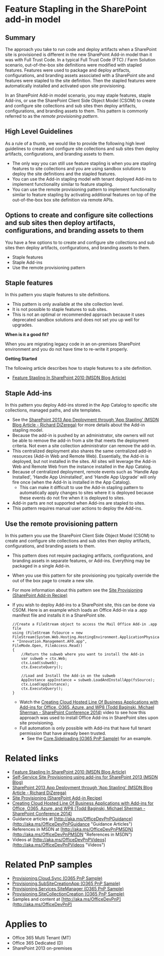 Feature Stapling in the SharePoint add-in model
===============================================

Summary
-------

The approach you take to run code and deploy artifacts when a SharePoint site is provisioned is different in the new SharePoint Add-in model than it was with Full Trust Code.  In a typical Full Trust Code (FTC) / Farm Solution scenario, out-of-the-box site definitions were modified with stapled features.  Features were used to package and deploy artifacts, configurations, and branding assets associated with a SharePoint site and features were stapled to the site definition.  Then the stapled features were automatically installed and activated upon site provisioning.

In an SharePoint Add-in model scenario, you may staple features, staple Add-ins, or use the SharePoint Client Side Object Model (CSOM) to create and configure site collections and sub sites then deploy artifacts, configurations, and branding assets to them. This pattern is commonly referred to as the *remote provisioning pattern*.

High Level Guidelines
---------------------

As a rule of a thumb, we would like to provide the following high level guidelines to create and configure site collections and sub sites then deploy artifacts, configurations, and branding assets to them.

- The only way you can still use feature stapling is when you are stapling features to site collections and you are using sandbox solutions to deploy the site definitions and the stapled features.	
- You can use the Add-in stapling model with tenant deployed Add-ins to implement functionality similar to feature stapling.
- You can use the remote provisioning pattern to implement functionality similar to feature stapling by activating additional features on top of the out-of-the-box box site definition via remote APIs.

Options to create and configure site collections and sub sites then deploy artifacts, configurations, and branding assets to them
---------------------------------------------------------------------------------------------------------------------------------

You have a few options to to create and configure site collections and sub sites then deploy artifacts, configurations, and branding assets to them.

- Staple features
- Staple Add-ins
- Use the remote provisioning pattern 	

Staple features
---------------
In this pattern you staple features to site definitions.
	
- This pattern is only available at the site collection level.
- It is not possible to staple features to sub sites.
- This is not an optimal or recommended approach because it uses deprecated sandbox solutions and does not set you up well for upgrades.

**When is it a good fit?**

When you are migrating legacy code in an on-premises SharePoint environment and you do not have time to re-write it properly.

**Getting Started**

The following article describes how to staple features to a site definition.

- [Feature Stapling In SharePoint 2010 (MSDN Blog Article)](http://blogs.msdn.com/b/kunal_mukherjee/archive/2011/01/11/feature-stapling-in-sharepoint-2010.aspx)

Staple Add-ins
--------------
In this pattern you deploy Add-ins stored in the App Catalog to specific site collections, managed paths, and site templates.

- See the [SharePoint 2013 App Deployment through 'App Stapling' (MSDN Blog Article - Richard DiZerega)](http://blogs.msdn.com/b/richard_dizeregas_blog/archive/2013/09/18/10399333.aspx) for more details about the Add-in stapling model.
- Because the add-in is pushed by an administrator, site owners will not be able to remove the add-in from a site that meets the deployment criteria.  Not even a site collection administrator can remove the add-in.
- This centralized deployment also shares the same centralized add-in resources (Add-in Web and Remote Web).  Essentially, the Add-in is deployed, but not installed in the sites.  All sites will leverage the Add-in Web and Remote Web from the instance installed in the App Catalog.
- Because of centralized deployment, remote events such as 'Handle App Installed', 'Handle App Uninstalled', and 'Handle App Upgrade' will only fire once (when the Add-In is installed in the App Catalog).
	+ This can make it difficult to use the Add-in stapling pattern to automatically apply changes to sites where it is deployed because these events do not fire when it is deployed to sites.
- Add-in parts are not supported when Add-ins are stapled to sites.
- This pattern requires manual user actions to deploy the Add-ins.

Use the remote provisioning pattern
-----------------------------------

In this pattern you use the SharePoint Client Side Object Model (CSOM) to create and configure site collections and sub sites then deploy artifacts, configurations, and branding assets to them.

- This pattern does not require packaging artifacts, configurations, and branding assets in separate features, or Add-ins.  Everything may be packaged in a single Add-in.
- When you use this pattern for site provisioning you typically override the out of the box page to create a new site.
- For more information about this pattern see the [Site Provisioning (SharePoint Add-in Recipe)](site-provisioning-sharepoint-add-in.md)
- If you wish to deploy Add-ins to a SharePoint site, this can be done via CSOM.  Here is an example which loads an Office Add-in via a .app manifest file and installs it in a SharePoint site.

	```
	//Create a FileStream object to access the Mail Office Add-in .app file 
	using (FileStream fsSource = new FileStream(System.Web.Hosting.HostingEnvironment.ApplicationPhysicalPath + "Innovation.Management.AFO.app",
    FileMode.Open, FileAccess.Read))
    {
		//Return the subweb where you want to install the Add-in
        var subweb = ctx.Web;
        ctx.Load(subweb);
        ctx.ExecuteQuery();

		//Load and Install the Add-in on the subweb
        AppInstance appInstance = subweb.LoadAndInstallApp(fsSource);
        ctx.Load(appInstance);
        ctx.ExecuteQuery();
    }
	```

	+ Watch the [Creating Cloud Hosted Line Of Business Applications with Add-ins for Office, O365, Azure, and WP8 (Todd Baginski, Michael Sherman - SharePoint Conference 2014)](https://channel9.msdn.com/Events/SharePoint-Conference/2014/SPC361) video to see how this approach was used to install Office Add-ins in SharePoint sites upon site provisioning.
	+ Full automation is only possible with Add-ins that have full tenant permission that have already been trusted.
		+ See the [Core.Sideloading (O365 PnP Sample)](https://github.com/OfficeDev/PnP/tree/master/Samples/Core.SideLoading) for an example. 

Related links
=============
- [Feature Stapling In SharePoint 2010 (MSDN Blog Article)](http://blogs.msdn.com/b/kunal_mukherjee/archive/2011/01/11/feature-stapling-in-sharepoint-2010.aspx)
- [Self-Service Site Provisioning using add-ins for SharePoint 2013 (MSDN Blog)](http://blogs.msdn.com/b/richard_dizeregas_blog/archive/2013/04/04/self-service-site-provisioning-using-apps-for-sharepoint-2013.aspx)
- [SharePoint 2013 App Deployment through 'App Stapling' (MSDN Blog Article - Richard DiZerega)](http://blogs.msdn.com/b/richard_dizeregas_blog/archive/2013/09/18/10399333.aspx)
- [Site Provisioning (SharePoint Add-in Recipe)](site-provisioning-sharepoint-add-in.md)
- [Creating Cloud Hosted Line Of Business Applications with Add-ins for Office, O365, Azure, and WP8 (Todd Baginski, Michael Sherman - SharePoint Conference 2014)](https://channel9.msdn.com/Events/SharePoint-Conference/2014/SPC361)
- Guidance articles at [http://aka.ms/OfficeDevPnPGuidance](http://aka.ms/OfficeDevPnPGuidance "Guidance Articles")
- References in MSDN at [http://aka.ms/OfficeDevPnPMSDN](http://aka.ms/OfficeDevPnPMSDN "References in MSDN")
- Videos at [http://aka.ms/OfficeDevPnPVideos](http://aka.ms/OfficeDevPnPVideos "Videos")

Related PnP samples
===================

- [Provisioning.Cloud.Sync (O365 PnP Sample)](https://github.com/OfficeDev/PnP/tree/master/Solutions/Provisioning.Cloud.Sync)
- [Provisioning.SubSiteCreationApp (O365 PnP Sample)](https://github.com/OfficeDev/PnP/tree/master/Samples/Provisioning.SubSiteCreationApp)
- [Provisioning.Services.SiteManager (O365 PnP Sample)](https://github.com/OfficeDev/PnP/tree/master/Samples/Provisioning.Services.SiteManager)
- [Provisioning.SiteCollectionCreation (O365 PnP Sample)](https://github.com/OfficeDev/PnP/tree/master/Samples/Provisioning.SiteCollectionCreation)
- Samples and content at [http://aka.ms/OfficeDevPnP](http://aka.ms/OfficeDevPnP)

Applies to
==========
- Office 365 Multi Tenant (MT)
- Office 365 Dedicated (D)
- SharePoint 2013 on-premises
